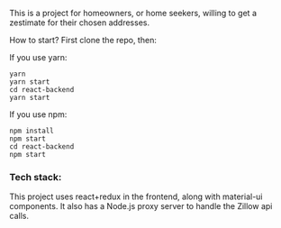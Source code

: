This is a project for homeowners, or home seekers, willing to get a zestimate for their chosen addresses.

How to start?
First clone the repo, then:

If you use yarn:
```
yarn
yarn start
cd react-backend 
yarn start

```
If you use npm:
```
npm install
npm start
cd react-backend 
npm start

```
### Tech stack:
This project uses react+redux in the frontend, along with material-ui components.
It also has a Node.js proxy server to handle the Zillow api calls.
